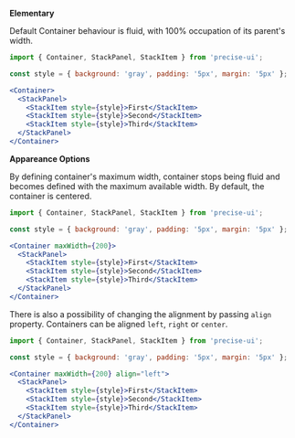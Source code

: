 **Elementary**

Default Container behaviour is fluid, with 100% occupation of its parent's width.

```jsx
import { Container, StackPanel, StackItem } from 'precise-ui';

const style = { background: 'gray', padding: '5px', margin: '5px' };

<Container>
  <StackPanel>
    <StackItem style={style}>First</StackItem>
    <StackItem style={style}>Second</StackItem>
    <StackItem style={style}>Third</StackItem>
  </StackPanel>
</Container>
```

**Appareance Options**

By defining container's maximum width, container stops being fluid and becomes defined with the maximum available width. By default, the container is centered.

```jsx
import { Container, StackPanel, StackItem } from 'precise-ui';

const style = { background: 'gray', padding: '5px', margin: '5px' };

<Container maxWidth={200}>
  <StackPanel>
    <StackItem style={style}>First</StackItem>
    <StackItem style={style}>Second</StackItem>
    <StackItem style={style}>Third</StackItem>
  </StackPanel>
</Container>
```

There is also a possibility of changing the alignment by passing `align` property. Containers can be aligned `left`, `right` or `center`.

```jsx
import { Container, StackPanel, StackItem } from 'precise-ui';

const style = { background: 'gray', padding: '5px', margin: '5px' };

<Container maxWidth={200} align="left">
  <StackPanel>
    <StackItem style={style}>First</StackItem>
    <StackItem style={style}>Second</StackItem>
    <StackItem style={style}>Third</StackItem>
  </StackPanel>
</Container>
```
